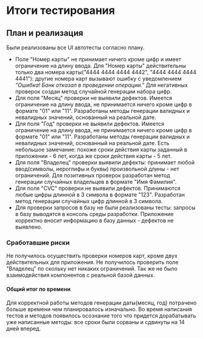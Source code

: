 # Итоги тестирования

## План и реализация

Были реализованы все UI автотесты согласно плану.

- Поле "Номер карты" не принимает ничего кроме цифр и имеет ограничение на длину ввода. Для "Номер карты" действительны только два номера карты("4444 4444 4444 4442", "4444 4444 4444 4441"): другие номера карт вызывают ошибку с уведомлением *"Ошибка! Банк отказал в проведении операции."* Для негативных проверок создан метод случайной генерации набора цифр.
- Для поля "Месяц" проверки не выявили дефектов. Имеется ограничение на длину ввода, не принимается ничего кроме цифр в формате "01" или "11". Разработаны методы генерации валидных и невалидных значений, основанный на реальной дате.
- Для поля "Год" проверки не выявили дефектов. Имеется ограничение на длину ввода, не принимается ничего кроме цифр в формате "01" или "11". Разработаны методы генерации валидных и невалидных значений, основанный на реальной дате. Есть небольшое замечание: похоже сроки действия карты заданный в приложении - 6 лет, когда же сроки действия карты - 5 лет.
- Для поля "Владелец" проверки выявили дефекты: принимает любой ввод(символы, иероглифы и буквы) произвольной длины - нет ограничений. Для позитивных проверок разработан метод генерации случайных владельцев в формате "Имя Фамилия".
- Для поля "CVC" проверки не выявили дефектов. Принимаются любые цифры длинной в 3 символа в формате "123". Разработан метод генерации случайных цифр длинной в 3 символа.
- Для проверки запросов в базу не были реализованы тесты: запросы в базу выводятся в консоль среды разработки. Приложение корректно вносит информацию в базу данных - дефектов не выявлено.

### Сработавшие риски

Не получилось осуществить проверки номеров карт, кроме двух действительных для приложения.
Не получилось проверить поле "Владелец" по скольку нет никаких ограничений.
Так же не было взаимодействия компонентов с реальной базой данных.

#### Общий итог по времени

Для корректной работы методов генерации даты(месяц, год) потрачено больше времени чем планировалось изначально. Во время написания тестов и методов появилось осознание того что придется дорабатывать уже написанные методы: все сроки были сорваны и сдвинуты на 14 дней вперед.